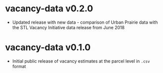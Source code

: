 # vacancy-data v0.2.0

* Updated release with new data - comparison of Urban Prairie data with the STL Vacancy Initiative data release from June 2018

# vacancy-data v0.1.0

* Initial public release of vacancy estimates at the parcel level in `.csv` format
